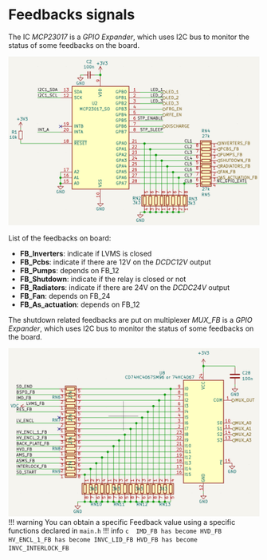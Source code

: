 # Feedbacks signals

The IC _MCP23017_ is a _GPIO Expander_, which uses I2C bus to monitor the status of some feedbacks on the board.

![mcp23017 feedbacks](../media/mcp23017_feedbacks.png)

List of the feedbacks on board:

- __FB_Inverters__: indicate if LVMS is closed 
- __FB_Pcbs__: indicate if there are 12V on the _DCDC12V_ output
- __FB_Pumps__: depends on FB_12
- __FB_Shutdown__: indicate if the relay is closed or not
- __FB_Radiators__: indicate if there are 24V on the _DCDC24V_ output
- __FB_Fan__: depends on FB_24
- __FB_As_actuation__: depends on FB_12

The shutdown related feedbacks are put on multiplexer _MUX_FB_ is a _GPIO Expander_, which uses I2C bus to monitor the status of some feedbacks on the board.

![shutdown feedbacks](../media/shutdown_feedbacks.png)
!!! warning
    You can obtain a specific Feedback value using a specific functions declared in `main.h`
    !!! info
        ```c 
        IMD_FB has become HVD_FB
        HV_ENCL_1_FB has become INVC_LID_FB
        HVD_FB has become INVC_INTERLOCK_FB
        ```